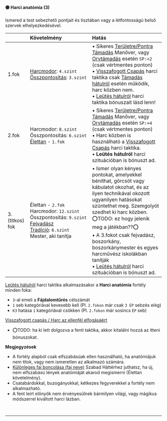 #### 🟣 Harci anatómia (3)

Ismered a test sebezhető pontjait és tisztában vagy a létfontosságú belső szervek elhelyezkedésével.

|                | Követelmény                                                                                                                                                                                      | Hatás                                                                                                                                                                                                                                                                                                                                                                                                                                                                                                                                                                                                                                                               |
| :------------- | :----------------------------------------------------------------------------------------------------------------------------------------------------------------------------------------------- | :------------------------------------------------------------------------------------------------------------------------------------------------------------------------------------------------------------------------------------------------------------------------------------------------------------------------------------------------------------------------------------------------------------------------------------------------------------------------------------------------------------------------------------------------------------------------------------------------------------------------------------------------------------------ |
| 1.fok          | [Harcmodor](../kepzettsegek/harcmodor.md):&nbsp;`4.szint`<br />[Összpontosítás](../kepzettsegek/osszpontositas.md):&nbsp;`3.szint`                                                               | • Sikeres [Területre/Pontra Támadás](../065_03_altalanos_manoverek.md#területrepontra-támadás) Manőver, vagy [Orvtámadás](../064_02_harci_taktikak.md#orvtámadás) esetén `SP:+2` (csak vértmentes ponton)<br />• [Visszafogott Csapás](../064_02_harci_taktikak.md#visszafogott-csapás--harc-az-ellenfél-elfogásáért) harci taktika csak [Támadás hátulról](../064_01_harci_helyzetek.md#támadás-hátulról) esetén működik, harc közben nem.<br />• [Leütés hátulról](../064_02_harci_taktikak.md#leütés-hátulról-fejretarkóra) harci taktika bónuszait lásd lenn! |
| 2.fok          | Harcmodor:&nbsp;`8.szint`<br />Összpontosítás:&nbsp;`6.szint`<br />[Élettan](../fortelyok.altalanos/elettan.md)&nbsp;-&nbsp;`1.fok`                                                              | • Sikeres [Területre/Pontra Támadás](../065_03_altalanos_manoverek.md#területrepontra-támadás) Manőver, vagy [Orvtámadás](../064_02_harci_taktikak.md#orvtámadás) esetén `SP:+4` (csak vértmentes ponton)<br />• Harc közben is használható a [Visszafogott Csapás](../064_02_harci_taktikak.md#visszafogott-csapás--harc-az-ellenfél-elfogásáért) harci taktika.<br />• **Leütés hátulról** harci szituációban is bónuszt ad.                                                                                                                                                                                 |
| 3.(titkos) fok | Élettan&nbsp;-&nbsp;`2.fok`<br />Harcmodor:&nbsp;`12.szint`<br />Összpontosítás:&nbsp;`9.szint`<br />[Fejvadász Tradíció](../053_fejvadasz_tradicio.md):&nbsp;`6.szint`<br />Mester, aki tanítja | • Ismer olyan kényes pontokat, amelyekkel béníthat, görcsöt vagy kábulatot okozhat, és az ilyen technikával okozott ugyanilyen hatásokat szüntethet meg. Szemgolyót szedhet ki harc közben.<br />⭕TODO: ez hogy jelenik meg a játékban??⭕<br />• A 3.fokot csak fejvadász, boszorkány, boszorkánymester és egyes harcművész iskolákban tanítják<br />• [Leütés hátulról](../064_02_harci_taktikak.md#leütés-hátulról-fejretarkóra) harci szituációban is bónuszt ad.                                                                                                                                                                       |

[Leütés hátulról](../064_02_harci_taktikak.md#leütés-hátulról-fejretarkóra) harci taktika alkalmazásakor a **Harci anatómia** fortély minden foka:
- `3`-al emeli a **Fájdalomtűrés** célszámát
- `1` seb kategóriával kevesebb kell (Pl. `2.fokon` már csak `3 ÉP` sebzés elég)
- `K3` hatása `1` kategóriával csökken (Pl. `2.fokon` már sosincs `ÉP` seb)

[Visszafogott csapás / Harc az ellenfél elfogásáért](../064_02_harci_taktikak.md#visszafogott-csapás--harc-az-ellenfél-elfogásáért)
- ⭕TODO: ha ki lett dolgozva a fenti taktika, akkor kitalálni hozzá az itteni bónuszokat.

**Megjegyzések**

- A fortély alapból csak elfszabásúak ellen használható, ha anatómiájuk nem titok, vagy nem ismeretlen az alkalmazó számára.
- [Különleges faj boncolása (faj neve)](../hatterek.szabad/kulonleges_faj_boncolasa.md) Szabad Háttérhez juthatsz, ha új, nem elfszabású lények anatómiáját akarod megismerni (Élettan követelmény).
- Csatabárdokkal, buzogányokkal, kétkezes fegyverekkel a fortély nem alkalmazható.
- A fent leírt előnyök nem érvényesülnek bármilyen világi, vagy mágikus módszerrel kiváltott harci lázban.

<br />

---
